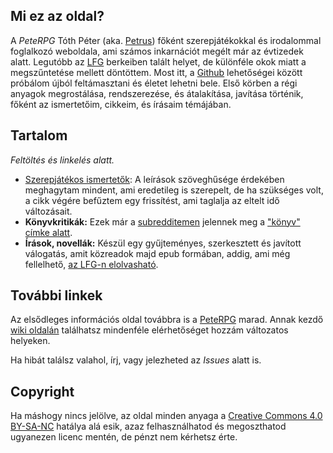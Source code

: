 ## Mi ez az oldal?

A *PeteRPG* Tóth Péter (aka. [Petrus]()) főként szerepjátékokkal és irodalommal foglalkozó weboldala, ami számos inkarnációt megélt már az évtizedek alatt. Legutóbb az [LFG](http://lfg.hu) berkeiben talált helyet, de különféle okok miatt a megszűntetése mellett döntöttem. Most itt, a [Github](https://github.com) lehetőségei között próbálom újból feltámasztani és életet lehetni bele. Első körben a régi anyagok megrostálása, rendszerezése, és átalakítása, javítása történik, főként az ismertetőim, cikkeim, és írásaim témájában.

## Tartalom

*Feltöltés és linkelés alatt.*

  * [Szerepjátékos ismertetők](reviews/rpg_index.md): A leírások szöveghűsége érdekében meghagytam mindent, ami eredetileg is szerepelt, de ha szükséges volt, a cikk végére befűztem egy frissítést, ami taglalja az eltelt idő változásait.
  * **Könyvkritikák:** Ezek már a [subredditemen](https://www.reddit.com/r/PeteRPG/new/) jelennek meg a ["könyv" címke alatt](https://www.reddit.com/r/PeteRPG/search?q=flair_name%3A%22k%C3%B6nyv%22&restrict_sr=1).
  * **Írások, novellák:** Készül egy gyűjteményes, szerkesztett és javított válogatás, amit közreadok majd epub formában, addig, ami még fellelhető, [az LFG-n elolvasható](http://lfg.hu/author/Petrus/).

## További linkek

Az elsődleges információs oldal továbbra is a [PeteRPG](https://www.reddit.com/r/PeteRPG/new/) marad. Annak kezdő [wiki oldalán](https://www.reddit.com/r/PeteRPG/wiki/index) találhatsz mindenféle elérhetőséget hozzám változatos helyeken.

Ha hibát találsz valahol, írj, vagy jelezheted az *Issues* alatt is.

## Copyright

Ha máshogy nincs jelölve, az oldal minden anyaga a [Creative Commons 4.0 BY-SA-NC](https://creativecommons.org/licenses/by-nc-sa/4.0/) hatálya alá esik, azaz felhasználhatod és megoszthatod ugyanezen licenc mentén, de pénzt nem kérhetsz érte.
